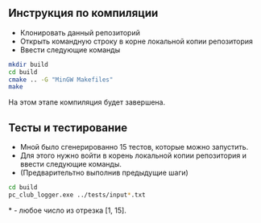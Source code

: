 ## Инструкция по компиляции

- Клонировать данный репозиторий
- Открыть командную строку в корне локальной копии репозитория
- Ввести следующие команды

```sh
mkdir build
cd build
cmake .. -G "MinGW Makefiles"
make
```

На этом этапе компиляция будет завершена.

## Тесты и тестирование
- Мной было сгенерированно 15 тестов, которые можно запустить.
- Для этого нужно войти в корень локальной копии репозитория и ввести следующие команды. 
- (Предварительтно выполнив предыдущие шаги)
```sh
cd build
pc_club_logger.exe ../tests/input*.txt
```
\* \- любое число из отрезка [1, 15].

